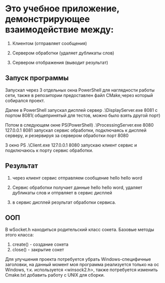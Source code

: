 # Это учебное приложение, демонстрирующее взаимодействие между:

1. Клиентом (отправляет сообщения)

2. Сервером обработки (удаляет дубликаты слов)

3. Сервером отображения (выводит результат)

## Запуск программы
Запускал через 3 отдельных окна PowerShell для наглядности работы сети, также в репозитории предоставлен файл CMake,через который собирался проект.

Далее в PowerShell запускал дисплей сервер .\DisplayServer.exe 8081 с портом 8081( общепринятый для тестов, можно было взять другой порт)

Потом в следующем окне PS(PowerShell) .\ProcessingServer.exe 8080 127.0.0.1 8081 запускал сервис обработки, подключаясь к дисплей серверу, и резервируя за сервером обработки порт 8080

3 окно PS .\Client.exe 127.0.0.1 8080 запускаю клиент сервис и подключаюсь к порту сервис обработки.

## Результат

1. через клиент сервис отправляем сообщение hello hello word

2.  Сервис обработки получает данные hello hello word, удаляет дубликаты слов и отпрвляет в сервис дисплей
  
3.  в сервис дисплей результат обработки сервиса.


## ООП
В wSocket.h находиться родительский класс сокета. Базовые методы этого класса:
1. create() - создание сокета
2. close() - закрытие сокет

Для улучшения проекта потребуется убрать Windows-специфичные заголовки, на данный момент моя программа реализуется только на ос Windows, т.к. используется  <winsock2.h>, также потребуется изменить Cmake.txt добавить работу с UNIX для сборки.
